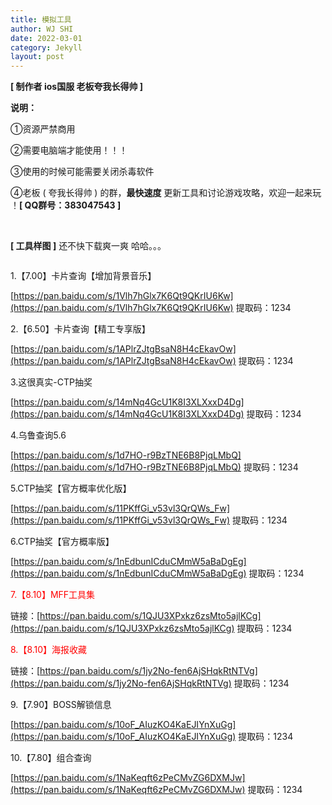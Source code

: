 ```yaml
---
title: 模拟工具
author: WJ SHI
date: 2022-03-01
category: Jekyll
layout: post
---
```




**[ 制作者 ios国服 老板夸我长得帅 ]**  

 **说明：**

①资源严禁商用

②需要电脑端才能使用！！！

③使用的时候可能需要关闭杀毒软件

④老板 ( 夸我长得帅 ) 的群，**最快速度** 更新工具和讨论游戏攻略，欢迎一起来玩 ！**[ QQ群号：383047543 ]**

<br >

**[ 工具样图 ]** 还不快下载爽一爽 哈哈。。。

<img src="https://www.nextstepone.ltd/mff/images/moni1.png" alt="" referrerpolicy="no-referrer">

<br >

1.【7.00】卡片查询【增加背景音乐】

[https://pan.baidu.com/s/1Vlh7hGlx7K6Qt9QKrIU6Kw](https://pan.baidu.com/s/1Vlh7hGlx7K6Qt9QKrIU6Kw)  提取码：1234

2.【6.50】卡片查询【精工专享版】

[https://pan.baidu.com/s/1APlrZJtgBsaN8H4cEkavOw](https://pan.baidu.com/s/1APlrZJtgBsaN8H4cEkavOw)  提取码：1234

3.这很真实-CTP抽奖

[https://pan.baidu.com/s/14mNq4GcU1K8I3XLXxxD4Dg](https://pan.baidu.com/s/14mNq4GcU1K8I3XLXxxD4Dg)  提取码：1234

4.乌鲁查询5.6

[https://pan.baidu.com/s/1d7HO-r9BzTNE6B8PjqLMbQ](https://pan.baidu.com/s/1d7HO-r9BzTNE6B8PjqLMbQ) 提取码：1234

5.CTP抽奖【官方概率优化版】

[https://pan.baidu.com/s/11PKffGi_v53vl3QrQWs_Fw](https://pan.baidu.com/s/11PKffGi_v53vl3QrQWs_Fw) 提取码：1234

6.CTP抽奖【官方概率版】

[https://pan.baidu.com/s/1nEdbunICduCMmW5aBaDgEg](https://pan.baidu.com/s/1nEdbunICduCMmW5aBaDgEg) 提取码：1234

<font color='red'>7.【8.10】MFF工具集</font>

链接：[https://pan.baidu.com/s/1QJU3XPxkz6zsMto5ajlKCg](https://pan.baidu.com/s/1QJU3XPxkz6zsMto5ajlKCg)  提取码：1234

<font color='red'>8.【8.10】海报收藏</font>

链接：[https://pan.baidu.com/s/1jy2No-fen6AjSHqkRtNTVg](https://pan.baidu.com/s/1jy2No-fen6AjSHqkRtNTVg)  提取码：1234

9.【7.90】BOSS解锁信息

[https://pan.baidu.com/s/10oF_AIuzKO4KaEJIYnXuGg](https://pan.baidu.com/s/10oF_AIuzKO4KaEJIYnXuGg) 提取码：1234

10.【7.80】组合查询

[https://pan.baidu.com/s/1NaKeqft6zPeCMvZG6DXMJw](https://pan.baidu.com/s/1NaKeqft6zPeCMvZG6DXMJw) 提取码：1234

